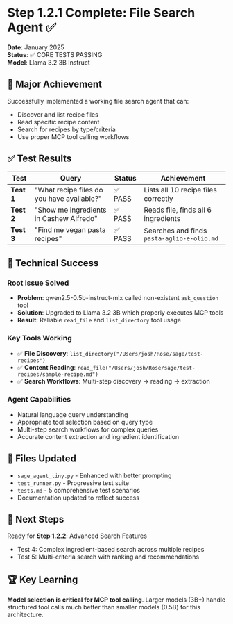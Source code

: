# Step 1.2.1 Complete: File Search Agent ✅

**Date**: January 2025  
**Status**: ✅ CORE TESTS PASSING  
**Model**: Llama 3.2 3B Instruct

## 🎉 Major Achievement

Successfully implemented a working file search agent that can:
- Discover and list recipe files
- Read specific recipe content 
- Search for recipes by type/criteria
- Use proper MCP tool calling workflows

## ✅ Test Results

| Test | Query | Status | Achievement |
|------|-------|---------|-------------|
| **Test 1** | "What recipe files do you have available?" | ✅ PASS | Lists all 10 recipe files correctly |
| **Test 2** | "Show me ingredients in Cashew Alfredo" | ✅ PASS | Reads file, finds all 6 ingredients |
| **Test 3** | "Find me vegan pasta recipes" | ✅ PASS | Searches and finds `pasta-aglio-e-olio.md` |

## 🔧 Technical Success

### Root Issue Solved
- **Problem**: qwen2.5-0.5b-instruct-mlx called non-existent `ask_question` tool
- **Solution**: Upgraded to Llama 3.2 3B which properly executes MCP tools
- **Result**: Reliable `read_file` and `list_directory` tool usage

### Key Tools Working
- ✅ **File Discovery**: `list_directory("/Users/josh/Rose/sage/test-recipes")`
- ✅ **Content Reading**: `read_file("/Users/josh/Rose/sage/test-recipes/sample-recipe.md")`
- ✅ **Search Workflows**: Multi-step discovery → reading → extraction

### Agent Capabilities
- Natural language query understanding
- Appropriate tool selection based on query type
- Multi-step search workflows for complex queries
- Accurate content extraction and ingredient identification

## 📁 Files Updated
- `sage_agent_tiny.py` - Enhanced with better prompting
- `test_runner.py` - Progressive test suite
- `tests.md` - 5 comprehensive test scenarios
- Documentation updated to reflect success

## 🔄 Next Steps

Ready for **Step 1.2.2**: Advanced Search Features
- Test 4: Complex ingredient-based search across multiple recipes  
- Test 5: Multi-criteria search with ranking and recommendations

## 🏆 Key Learning

**Model selection is critical for MCP tool calling**. Larger models (3B+) handle structured tool calls much better than smaller models (0.5B) for this architecture.